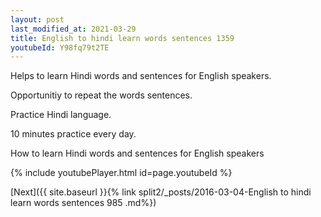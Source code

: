 ```yaml
---
layout: post
last_modified_at: 2021-03-29
title: English to hindi learn words sentences 1359 
youtubeId: Y98fq79t2TE
---
```

 
 
Helps to learn Hindi words and sentences for English speakers.

Opportunitiy to repeat the words sentences. 

Practice Hindi language. 
 
10 minutes practice every day. 
 
How to learn Hindi words and sentences for English speakers 
 
{% include youtubePlayer.html id=page.youtubeId %}
 
 
[Next]({{ site.baseurl }}{% link  split2/_posts/2016-03-04-English to hindi learn words sentences 985 .md%})
 
